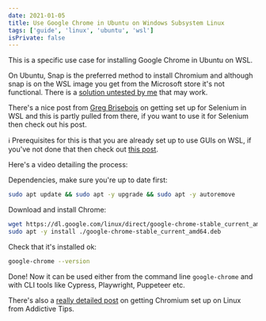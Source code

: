 ```yaml
---
date: 2021-01-05
title: Use Google Chrome in Ubuntu on Windows Subsystem Linux
tags: ['guide', 'linux', 'ubuntu', 'wsl']
isPrivate: false
---
```


<script>
  import { YouTube } from 'sveltekit-embed'
</script>

This is a specific use case for installing Google Chrome in Ubuntu on
WSL.

On Ubuntu, Snap is the preferred method to install Chromium and
although snap is on the WSL image you get from the Microsoft store
it's not functional. There is a [solution untested by me] that may work.

<!-- cSpell:ignore Brisebois -->

There's a nice post from [Greg Brisebois] on getting set up for Selenium
in WSL and this is partly pulled from there, if you want to use it for
Selenium then check out his post.

ℹ Prerequisites for this is that you are already set up to use GUIs
on WSL, if you've not done that then check out [this post].

Here's a video detailing the process:

<!-- cSpell:ignore RNesoCuLMO8 -->

<YouTube youTubeId="RNesoCuLMO8" />

Dependencies, make sure you're up to date first:

```bash
sudo apt update && sudo apt -y upgrade && sudo apt -y autoremove
```

Download and install Chrome:

```bash
wget https://dl.google.com/linux/direct/google-chrome-stable_current_amd64.deb
sudo apt -y install ./google-chrome-stable_current_amd64.deb
```

Check that it's installed ok:

```bash
google-chrome --version
```

Done! Now it can be used either from the command line `google-chrome`
and with CLI tools like Cypress, Playwright, Puppeteer etc.

There's also a [really detailed post] on getting Chromium set up on
Linux from Addictive Tips.

<!-- Links -->

[this post]: https://scottspence.com/posts/gui-with-wsl
[solution untested by me]:
	https://github.com/microsoft/WSL/issues/2374#issuecomment-699110721
[greg brisebois]:
	https://www.gregbrisebois.com/posts/chromedriver-in-wsl2
[really detailed post]:
	https://www.addictivetips.com/ubuntu-linux-tips/install-chromium-on-linux
